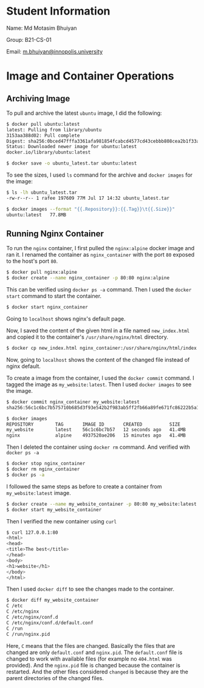 # Student Information
Name: Md Motasim Bhuiyan

Group: B21-CS-01

Email: m.bhuiyan@innopolis.university

# Image and Container Operations

## Archiving Image
To pull and archive the latest `ubuntu` image, I did the following:
```bash
$ docker pull ubuntu:latest
latest: Pulling from library/ubuntu
3153aa388d02: Pull complete
Digest: sha256:0bced47fffa3361afa981854fcabcd4577cd43cebbb808cea2b1f33a3dd7f508
Status: Downloaded newer image for ubuntu:latest
docker.io/library/ubuntu:latest

$ docker save -o ubuntu_latest.tar ubuntu:latest
```
To see the sizes, I used `ls` command for the archive and `docker images` for the image:
```bash
$ ls -lh ubuntu_latest.tar
-rw-r--r-- 1 rafee 197609 77M Jul 17 14:32 ubuntu_latest.tar

$ docker images --format "{{.Repository}}:{{.Tag}}\t{{.Size}}"
ubuntu:latest   77.8MB
```

## Running Nginx Container
To run the `nginx` container, I first pulled the `nginx:alpine` docker image and ran it. I renamed the container as `nginx_container` with the port `80` exposed to the host's port `80`.
```bash
$ docker pull nginx:alpine
$ docker create --name nginx_container -p 80:80 nginx:alpine
```
This can be verified using `docker ps -a` command. Then I used the `docker start` command to start the container.
```bash
$ docker start nginx_container
```
Going to `localhost` shows nginx's default page.

Now, I saved the content of the given html in a file named `new_index.html` and copied it to the container's `/usr/share/nginx/html` directory.
```bash
$ docker cp new_index.html nginx_container:/usr/share/nginx/html/index.html
```

Now, going to `localhost` shows the content of the changed file instead of nginx default.

To create a image from the container, I used the `docker commit` command. I tagged the image as `my_website:latest`. Then I used `docker images` to see the image.
```bash
$ docker commit nginx_container my_website:latest
sha256:56c1c6bc7b575710b685d3f93e542b2f983ab5ff2fb66a89fe671fc86222b5a1

$ docker images
REPOSITORY        TAG       IMAGE ID       CREATED          SIZE
my_website        latest    56c1c6bc7b57   12 seconds ago   41.4MB
nginx             alpine    4937520ae206   15 minutes ago   41.4MB
```

Then I deleted the container using `docker rm` command. And verified with `docker ps -a`
```bash
$ docker stop nginx_container
$ docker rm nginx_container
$ docker ps -a

```
I followed the same steps as before to create a container from `my_website:latest` image.
```bash
$ docker create --name my_website_container -p 80:80 my_website:latest
$ docker start my_website_container
```

Then I verified the new container using `curl`
```bash
$ curl 127.0.0.1:80
<html>
<head>
<title>The best</title>
</head>
<body>
<h1>website</h1>
</body>
</html>
```
    
Then I used `docker diff` to see the changes made to the container.
```bash
$ docker diff my_website_container
C /etc
C /etc/nginx
C /etc/nginx/conf.d
C /etc/nginx/conf.d/default.conf
C /run
C /run/nginx.pid
```
Here, `C` means that the files are changed. Basically the files that are changed are only `default.conf` and `nginx.pid`. The `default.conf` file is changed to work with available files (for example no `404.html` was provided). And the `nginx.pid` file is changed because the container is restarted. And the other files considered `changed` is because they are the parent directories of the changed files.